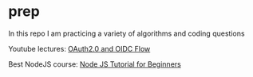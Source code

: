 # prep

In this repo I am practicing a variety of algorithms and coding questions

Youtube lectures:
[OAuth2.0 and OIDC  Flow](https://www.youtube.com/watch?v=996OiexHze0)

Best NodeJS course:
[Node JS Tutorial for Beginners](https://www.youtube.com/playlist?list=PL4cUxeGkcC9gcy9lrvMJ75z9maRw4byYp)
